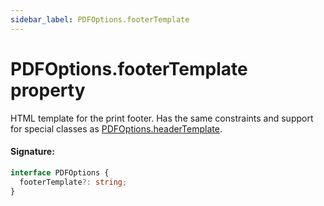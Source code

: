 ```yaml
---
sidebar_label: PDFOptions.footerTemplate
---
```


# PDFOptions.footerTemplate property

HTML template for the print footer. Has the same constraints and support for special classes as [PDFOptions.headerTemplate](./puppeteer.pdfoptions.headertemplate.md).

#### Signature:

```typescript
interface PDFOptions {
  footerTemplate?: string;
}
```

